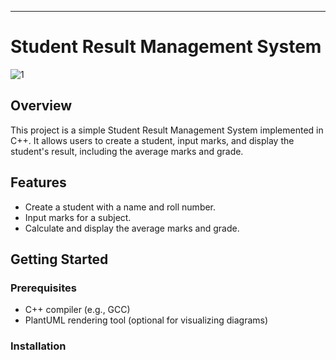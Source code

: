 
----
# Student Result Management System

![1](https://github.com/GautamRakholiya-1302/result_marking_system_Design/assets/112694190/a39da957-7458-4002-b9fe-7c36b426df96)





## Overview

This project is a simple Student Result Management System implemented in C++. It allows users to create a student, input marks, and display the student's result, including the average marks and grade.

## Features

- Create a student with a name and roll number.
- Input marks for a subject.
- Calculate and display the average marks and grade.

## Getting Started

### Prerequisites

- C++ compiler (e.g., GCC)
- PlantUML rendering tool (optional for visualizing diagrams)

### Installation


